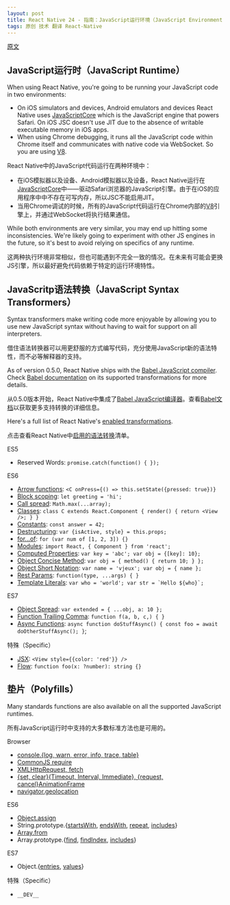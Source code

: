 ```yaml
---
layout: post
title: React Native 24 - 指南：JavaScript运行环境（JavaScript Environment）
tags: 原创 技术 翻译 React-Native
---
```


[原文](https://facebook.github.io/react-native/docs/javascript-environment.html)

## JavaScript运行时（JavaScript Runtime）

When using React Native, you're going to be running your JavaScript code in two environments:

* On iOS simulators and devices, Android emulators and devices React Native uses [JavaScriptCore](http://trac.webkit.org/wiki/JavaScriptCore) which is the JavaScript engine that powers Safari. On iOS JSC doesn't use JIT due to the absence of writable executable memory in iOS apps.
* When using Chrome debugging, it runs all the JavaScript code within Chrome itself and communicates with native code via WebSocket. So you are using [V8](https://code.google.com/p/v8/).

React Native中的JavaScript代码运行在两种环境中：

* 在iOS模拟器以及设备、Android模拟器以及设备，React Native运行在[JavaScriptCore](http://trac.webkit.org/wiki/JavaScriptCore)中——驱动Safari浏览器的JavaScript引擎。由于在iOS的应用程序中中不存在可写内存，所以JSC不能启用JIT。
* 当用Chrome调试的时候，所有的JavaScript代码运行在Chrome内部的[V8](https://code.google.com/p/v8/)引擎上，并通过WebSocket将执行结果通信。

While both environments are very similar, you may end up hitting some inconsistencies. We're likely going to experiment with other JS engines in the future, so it's best to avoid relying on specifics of any runtime.

这两种执行环境非常相似，但也可能遇到不完全一致的情况。在未来有可能会更换JS引擎，所以最好避免代码依赖于特定的运行环境特性。

## JavaScritp语法转换（JavaScript Syntax Transformers）

Syntax transformers make writing code more enjoyable by allowing you to use new JavaScript syntax without having to wait for support on all interpreters.

借住语法转换器可以用更舒服的方式编写代码，充分使用JavaScript新的语法特性，而不必等解释器的支持。

As of version 0.5.0, React Native ships with the [Babel JavaScript compiler](https://babeljs.io). Check [Babel documentation](https://babeljs.io/docs/plugins/#transform-plugins) on its supported transformations for more details.

从0.5.0版本开始，React Native中集成了[Babel JavaScript编译器](https://babeljs.io)。查看[Babel文档](https://babeljs.io/docs/plugins/#transform-plugins)以获取更多支持转换的详细信息。

Here's a full list of React Native's [enabled transformations](https://github.com/facebook/react-native/blob/master/babel-preset/configs/main.js#L16).

点击查看React Native中[启用的语法转换](https://github.com/facebook/react-native/blob/master/babel-preset/configs/main.js#L16)清单。

ES5

* Reserved Words: `promise.catch(function() { });`

ES6

* [Arrow functions](http://babeljs.io/docs/learn-es2015/#arrows): `<C onPress={() => this.setState({pressed: true})}`
* [Block scoping](https://babeljs.io/docs/learn-es2015/#let-const): `let greeting = 'hi';`
* [Call spread](http://babeljs.io/docs/learn-es2015/#default-rest-spread): `Math.max(...array);`
* [Classes](http://babeljs.io/docs/learn-es2015/#classes): `class C extends React.Component { render() { return <View />; } }`
* [Constants](https://babeljs.io/docs/learn-es2015/#let-const): `const answer = 42;`
* [Destructuring](http://babeljs.io/docs/learn-es2015/#destructuring): `var {isActive, style} = this.props;`
* [for...of](https://developer.mozilla.org/en-US/docs/Web/JavaScript/Reference/Statements/for...of): `for (var num of [1, 2, 3]) {}`
* [Modules](http://babeljs.io/docs/learn-es2015/#modules): `import React, { Component } from 'react';`
* [Computed Properties](http://babeljs.io/docs/learn-es2015/#enhanced-object-literals): `var key = 'abc'; var obj = {[key]: 10};`
* [Object Concise Method](http://babeljs.io/docs/learn-es2015/#enhanced-object-literals): `var obj = { method() { return 10; } };`
* [Object Short Notation](http://babeljs.io/docs/learn-es2015/#enhanced-object-literals): `var name = 'vjeux'; var obj = { name };`
* [Rest Params](https://github.com/sebmarkbage/ecmascript-rest-spread): `function(type, ...args) { }`
* [Template Literals](http://babeljs.io/docs/learn-es2015/#template-strings): ``var who = 'world'; var str = `Hello ${who}`;``

ES7

* [Object Spread](https://github.com/sebmarkbage/ecmascript-rest-spread): `var extended = { ...obj, a: 10 };`
* [Function Trailing Comma](https://github.com/jeffmo/es-trailing-function-commas): `function f(a, b, c,) { }`
* [Async Functions](https://github.com/tc39/ecmascript-asyncawait): `async function doStuffAsync() { const foo = await doOtherStuffAsync(); }`;

特殊（Specific）

* [JSX](https://facebook.github.io/react/docs/jsx-in-depth.html): `<View style={{color: 'red'}} />`
* [Flow](http://flowtype.org/): `function foo(x: ?number): string {}`


## 垫片（Polyfills）

Many standards functions are also available on all the supported JavaScript runtimes.

所有JavaScript运行时中支持的大多数标准方法也是可用的。

Browser

* [console.{log, warn, error, info, trace, table}](https://developer.chrome.com/devtools/docs/console-api)
* [CommonJS require](https://nodejs.org/docs/latest/api/modules.html)
* [XMLHttpRequest, fetch](docs/network.html#content)
* [{set, clear}{Timeout, Interval, Immediate}, {request, cancel}AnimationFrame](docs/timers.html#content)
* [navigator.geolocation](docs/geolocation.html#content)

ES6

* [Object.assign](https://developer.mozilla.org/en-US/docs/Web/JavaScript/Reference/Global_Objects/Object/assign)
* String.prototype.{[startsWith](https://developer.mozilla.org/en-US/docs/Web/JavaScript/Reference/Global_Objects/String/startsWith), [endsWith](https://developer.mozilla.org/en-US/docs/Web/JavaScript/Reference/Global_Objects/String/endsWith), [repeat](https://developer.mozilla.org/en-US/docs/Web/JavaScript/Reference/Global_Objects/String/repeats), [includes](https://developer.mozilla.org/en-US/docs/Web/JavaScript/Reference/Global_Objects/String/includes)}
* [Array.from](https://developer.mozilla.org/en-US/docs/Web/JavaScript/Reference/Global_Objects/Array/from)
* Array.prototype.{[find](https://developer.mozilla.org/en-US/docs/Web/JavaScript/Reference/Global_Objects/Array/find), [findIndex](https://developer.mozilla.org/en-US/docs/Web/JavaScript/Reference/Global_Objects/Array/findIndex), [includes](https://developer.mozilla.org/en-US/docs/Web/JavaScript/Reference/Global_Objects/Array/includes)}

ES7

* Object.{[entries](https://developer.mozilla.org/en-US/docs/Web/JavaScript/Reference/Global_Objects/Object/entries), [values](https://developer.mozilla.org/en-US/docs/Web/JavaScript/Reference/Global_Objects/Object/values)}

特殊（Specific）

* `__DEV__`
